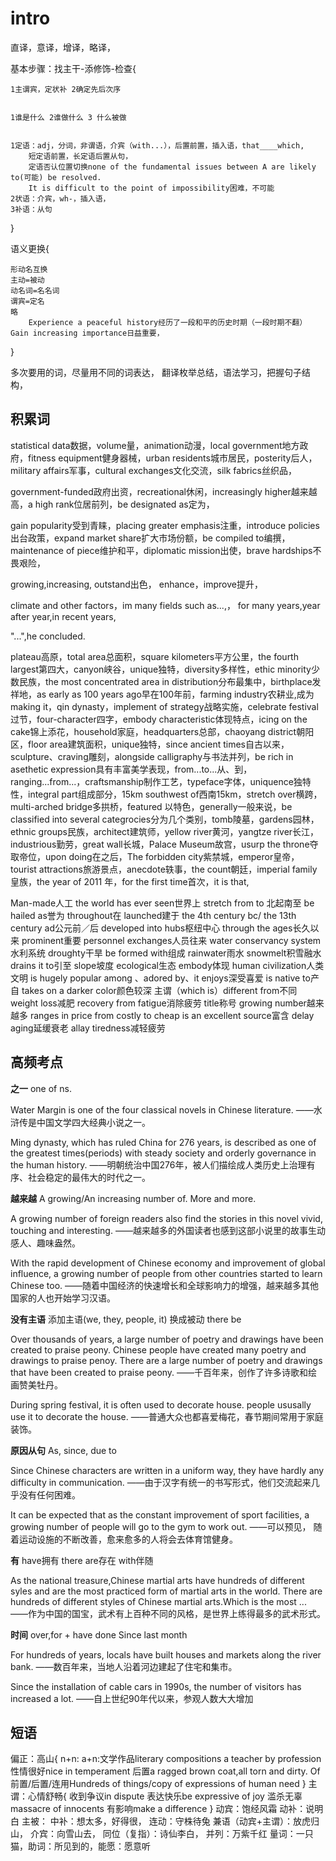 

# intro
直译，意译，增译，略译，

基本步骤：找主干-添修饰-检查{

    1主谓宾，定状补 2确定先后次序 


    1谁是什么 2谁做什么 3 什么被做


    1定语：adj，分词，非谓语，介宾（with...），后置前置，插入语，that____which,
        短定语前置，长定语后置从句，
        定语否认位置切换none of the fundamental issues between A are likely to(可能) be resolved.
        It is difficult to the point of impossibility困难，不可能
    2状语：介宾，wh-，插入语，
    3补语：从句

}

语义更换{

    形动名互换
    主动=被动
    动名词=名名词
    谓宾=定名
    略
        Experience a peaceful history经历了一段和平的历史时期（一段时期不翻）
    Gain increasing importance日益重要，
}

多次要用的词，尽量用不同的词表达，
翻译枚举总结，语法学习，把握句子结构， 


## 积累词
statistical data数据，volume量，animation动漫，local government地方政府，fitness equipment健身器械，urban residents城市居民，posterity后人，military affairs军事，cultural exchanges文化交流，silk fabrics丝织品，

government-funded政府出资，recreational休闲，increasingly higher越来越高，a high rank位居前列，be designated as定为，

gain popularity受到青睐，placing greater emphasis注重，introduce policies出台政策，expand market share扩大市场份额，be compiled to编撰，maintenance of piece维护和平，diplomatic mission出使，brave hardships不畏艰险，

growing,increasing,
outstand出色，
enhance，improve提升，

climate and other factors，im many fields such as...,，
for many years,year after year,in recent years,


"...",he concluded.

plateau高原，total area总面积，square kilometers平方公里，the fourth largest第四大，canyon峡谷，unique独特，diversity多样性，ethic minority少数民族，the most concentrated area in distribution分布最集中，birthplace发祥地，as early as 100 years ago早在100年前，farming industry农耕业,成为making it，qin dynasty，implement of strategy战略实施，celebrate festival过节，four-character四字，embody characteristic体现特点，icing on the cake锦上添花，household家庭，headquarters总部，chaoyang district朝阳区，floor area建筑面积，unique独特，since ancient times自古以来，sculpture、craving雕刻，alongside calligraphy与书法并列，be rich in asethetic expression具有丰富美学表现，from...to...从、到，ranging...from...，craftsmanship制作工艺，typeface字体，uniquence独特性，integral part组成部分，15km southwest of西南15km，stretch over横跨，multi-arched bridge多拱桥，featured 以特色，generally一般来说，be classified into several categrocies分为几个类别，tomb陵墓，gardens园林，ethnic groups民族，architect建筑师，yellow river黄河，yangtze river长江，industrious勤劳，great wall长城，Palace Museum故宫，usurp the throne夺取帝位，upon doing在之后，The forbidden city紫禁城，emperor皇帝，tourist attractions旅游景点，anecdote轶事，the count朝廷，imperial family皇族，the year of 2011 年，for the first time首次，it is that,


Man-made人工 	the world has ever seen世界上 	stretch from to 北起南至 	be hailed as誉为	 throughout在 launched建于 	the 4th century bc/ the 13th century ad公元前／后 	developed into hubs枢纽中心 	through the ages长久以来  	prominent重要		personnel exchanges人员往来		water conservancy system水利系统		droughty干旱  	be formed with组成	 	rainwater雨水 snowmelt积雪融水 	 drains it to引至 slope坡度   ecological生态    embody体现   human civilization人类文明  is hugely popular among 、adored by、it enjoys深受喜爱   is native to产自    takes on a darker color颜色较深   主谓（which is）different from不同   weight loss减肥   recovery from fatigue消除疲劳   title称号   growing number越来越多   ranges in price from costly to cheap   is an excellent source富含   delay aging延缓衰老    allay tiredness减轻疲劳   



## 高频考点
**之一**
one of ns.

Water Margin is one of the four classical novels in Chinese literature.
——水浒传是中国文学四大经典小说之一。

Ming dynasty, which has ruled China for 276 years, is described as one of the greatest times(periods) with steady society and orderly governance in the human history.
——明朝统治中国276年，被人们描绘成人类历史上治理有序、社会稳定的最伟大的时代之一。

**越来越**
A growing/An increasing number of.
More and more.

A growing number of foreign readers also find the stories in this novel vivid, touching and interesting.
——越来越多的外国读者也感到这部小说里的故事生动感人、趣味盎然。

With the rapid development of Chinese economy and improvement of global influence, a growing number of people from other countries started to learn Chinese too.
——随着中国经济的快速增长和全球影响力的增强，越来越多其他国家的人也开始学习汉语。


**没有主语**
添加主语(we, they, people, it)
换成被动
there be

Over thousands of years, a large number of poetry and drawings have been created to praise peony.
Chinese people have created many poetry and drawings to praise penoy.
There are a large number of poetry and drawings that have been created to praise peony.
——千百年来，创作了许多诗歌和绘画赞美牡丹。


During spring festival, it is often used to decorate house.
people ususally use it to decorate the house.
——普通大众也都喜爱梅花，春节期间常用于家庭装饰。

**原因从句**
As, since, due to

Since Chinese characters are written in a uniform way, they have hardly any difficulty in communication.
——由于汉字有统一的书写形式，他们交流起来几乎没有任何困难。


It can be expected that as the constant improvement of sport facilities, a growing number of people will go to the gym to work out.
——可以预见， 随着运动设施的不断改善，愈来愈多的人将会去体育馆健身。

**有**
have拥有
there are存在
with伴随


As the national treasure,Chinese martial arts have hundreds of different syles and are the most practiced form of martial arts in the world.
There are hundreds of different styles of Chinese martial arts.Which is the most ...
——作为中国的国宝，武术有上百种不同的风格，是世界上练得最多的武术形式。


**时间**
over,for + have done
Since last month

For hundreds of years,  locals have built houses and markets along the river bank.
——数百年来，当地人沿着河边建起了住宅和集市。

Since the installation of cable cars in 1990s, the number of visitors has increased a lot.
——自上世纪90年代以来，参观人数大大增加





## 短语
偏正：高山{
n+n:
a+n:文学作品literary compositions
a teacher by profession
性情很好nice in temperament
后置a ragged brown coat,all torn and dirty.
Of前置/后置/连用Hundreds of things/copy of expressions of human need
}
主谓：心情舒畅{
收到争议in dispute
表达快乐be expressive of joy
滥杀无辜massacre of innocents
有影响make a difference
}
动宾：饱经风霜
动补：说明白
主被：
中补：想太多，好得很，
连动：守株待兔
兼语（动宾+主谓）：放虎归山，
介宾：向雪山去，
同位（复指）：诗仙李白，
并列：万紫千红
量词：一只猫，助词：所见到的，能愿：愿意听


